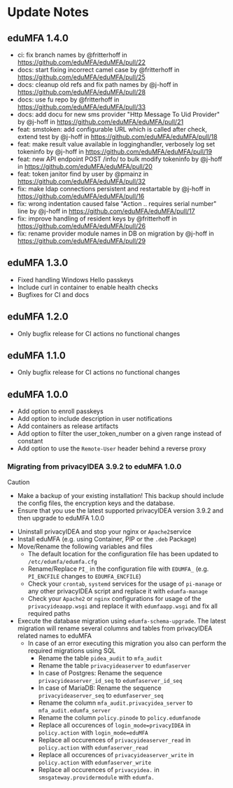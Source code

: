 # Update Notes

## eduMFA 1.4.0

* ci: fix branch names by @fritterhoff in https://github.com/eduMFA/eduMFA/pull/22
* docs: start fixing incorrect camel case by @fritterhoff in https://github.com/eduMFA/eduMFA/pull/25
* docs: cleanup old refs and fix path names by @j-hoff in https://github.com/eduMFA/eduMFA/pull/28
* docs: use fu repo by @fritterhoff in https://github.com/eduMFA/eduMFA/pull/33
* docs: add docu for new sms provider "Http Message To Uid Provider" by @j-hoff in https://github.com/eduMFA/eduMFA/pull/21
* feat: smstoken: add configurable URL which is called after check, extend test by @j-hoff in https://github.com/eduMFA/eduMFA/pull/18
* feat: make result value available in logginghandler, verbosely log set tokeninfo by @j-hoff in https://github.com/eduMFA/eduMFA/pull/19
* feat: new API endpoint POST /info/<serial> to bulk modify tokeninfo by @j-hoff in https://github.com/eduMFA/eduMFA/pull/20
* feat: token janitor find by user by @pmainz in https://github.com/eduMFA/eduMFA/pull/32
* fix: make ldap connections persistent and restartable by @j-hoff in https://github.com/eduMFA/eduMFA/pull/16
* fix: wrong indentation caused false "Action .. requires serial number" line by @j-hoff in https://github.com/eduMFA/eduMFA/pull/17
* fix: improve handling of resident keys by @fritterhoff in https://github.com/eduMFA/eduMFA/pull/26
* fix: rename provider module names in DB on migration by @j-hoff in https://github.com/eduMFA/eduMFA/pull/29

## eduMFA 1.3.0

* Fixed handling Windows Hello passkeys
* Include curl in container to enable health checks
* Bugfixes for CI and docs

## eduMFA 1.2.0

* Only bugfix release for CI actions no functional changes

## eduMFA 1.1.0

* Only bugfix release for CI actions no functional changes

## eduMFA 1.0.0

* Add option to enroll passkeys
* Add option to include description in user notifications
* Add containers as release artifacts
* Add option to filter the user_token_number on a given range instead of constant
* Add option to use the `Remote-User` header behind a reverse proxy

### Migrating from privacyIDEA 3.9.2 to eduMFA 1.0.0

> [!CAUTION]
>  * Make a backup of your existing installation! This backup should include the config files, the encryption keys and the database.
>  * Ensure that you use the latest supported privacyIDEA version 3.9.2 and then upgrade to eduMFA 1.0.0

* Uninstall privacyIDEA and stop your nginx or `Apache2`service
* Install eduMFA (e.g. using Container, PIP or the `.deb` Package)
* Move/Rename the following variables and files
  * The default location for the configuration file has been updated to `/etc/edumfa/edumfa.cfg`
  * Rename/Replace `PI_` in the configuration file with `EDUMFA_` (e.g. `PI_ENCFILE` changes to `EDUMFA_ENCFILE`)
  * Check your `crontab`, `systemd` services for the usage of `pi-manage` or any other privacyIDEA script and replace it with `edumfa-manage`
  * Check your `Apache2` or `nginx` configurations for usage of the `privacyideaapp.wsgi` and replace it with `edumfaapp.wsgi` and fix all required paths
* Execute the database migration using `edumfa-schema-upgrade`. 
The latest migration will rename several columns and tables from privacyIDEA related names to eduMFA 
  * In case of an error executing this migration you also can perform the required migrations using SQL
    * Rename the table `pidea_audit` to `mfa_audit`
    * Rename the table `privacyideaserver` to `edumfaserver`
    * In case of Postgres: Rename the sequence `privacyideaserver_id_seq` to `edumfaserver_id_seq`
    * In case of MariaDB: Rename the sequence `privacyideaserver_seq` to `edumfaserver_seq`
    * Rename the column `mfa_audit.privacyidea_server` to `mfa_audit.edumfa_server`
    * Rename the column `policy.pinode` to `policy.edumfanode`
    * Replace all occurences of `login_mode=privacyIDEA` in `policy.action` with `login_mode=eduMFA`
    * Replace all occurences of `privacyideaserver_read` in `policy.action` with `edumfaserver_read`
    * Replace all occurences of `privacyideaserver_write` in `policy.action` with `edumfaserver_write`
    * Replace all occurences of `privacyidea.` in `smsgateway.providermodule` with `edumfa.`
